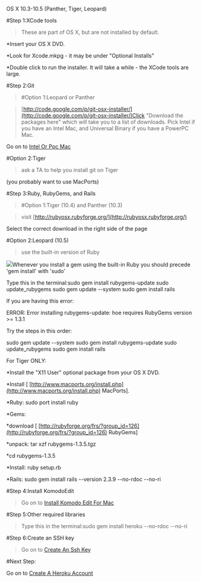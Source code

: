 OS X 10.3-10.5 (Panther, Tiger, Leopard)

[]()#Step 1:XCode tools


>These are part of OS X, but are not installed by default.


*Insert your OS X DVD.


*Look for Xcode.mkpg - it may be under "Optional Installs"


*Double click to run the installer. It will take a while - the XCode tools are large.

[]()#Step 2:Git


>[]()#Option 1:Leopard or Panther


>[http://code.google.com/p/git-osx-installer/](http://code.google.com/p/git-osx-installer/)Click "Download the packages here" which will take you to a list of downloads. Pick Intel if you have an Intel Mac, and Universal Binary if you have a PowerPC Mac.

Go on to 
[Intel Or Ppc Mac](intel_or_ppc_mac?back=osx_panther%23step2-1)


[]()#Option 2:Tiger


>ask a TA to help you install git on Tiger

(you probably want to use MacPorts)

[]()#Step 3:Ruby, RubyGems, and Rails


>[]()#Option 1:Tiger (10.4) and Panther (10.3)


>visit 
[http://rubyosx.rubyforge.org/](http://rubyosx.rubyforge.org/)

Select the correct download in the right side of the page


[]()#Option 2:Leopard (10.5)


>use the built-in version of Ruby

![](/img/warning.png)Whenever you install a gem using the built-in Ruby you should precede 'gem install' with 'sudo'


Type this in the terminal:sudo gem install rubygems-update
sudo update_rubygems
sudo gem update --system
sudo gem install rails

If you are having this error:


ERROR:  Error installing rubygems-update: hoe requires RubyGems version >= 1.3.1


Try the steps in this order:


sudo gem update --system
sudo gem install rubygems-update
sudo update_rubygems
sudo gem install rails


For Tiger ONLY:


*Install the "X11 User" optional package from your OS X DVD.


*Install [
[http://www.macports.org/install.php](http://www.macports.org/install.php) MacPorts].


*Ruby: 
sudo port install ruby


*Gems:


*download [
[http://rubyforge.org/frs/?group_id=126](http://rubyforge.org/frs/?group_id=126) RubyGems]


*unpack: 
tar xzf rubygems-1.3.5.tgz


*cd rubygems-1.3.5


*Install:
ruby setup.rb


*Rails: 
sudo gem install rails --version 2.3.9 --no-rdoc --no-ri

[]()#Step 4:Install KomodoEdit


>Go on to 
[Install Komodo Edit For Mac](install_komodo_edit_for_mac?back=osx_panther%23step4)

[]()#Step 5:Other required libraries


>Type this in the terminal:sudo gem install heroku --no-rdoc --no-ri

[]()#Step 6:Create an SSH key


>Go on to 
[Create An Ssh Key](create_an_ssh_key?back=osx_panther%23step6)

#Next Step:


Go on to 
[Create A Heroku Account](create_a_heroku_account?back=osx_panther%23step6)